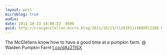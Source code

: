 ```yaml
---
layout: post
microblog: true
audio: 
date: 2011-10-23 14:08:23 -0600
guid: http://craigmcclellan.micro.blog/2011/10/23/t128201121088012288.html
---
```

The McClellans know how to have a good time at a pumpkin farm.   @ Walden Pumpkin Farm [t.co/dAzZ11SX](http://t.co/dAzZ11SX)
